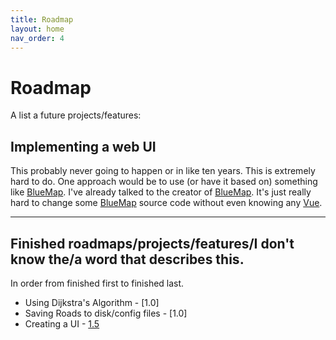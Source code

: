 ```yaml
---
title: Roadmap
layout: home
nav_order: 4
---
```


# Roadmap
A list a future projects/features:

## Implementing a web UI
This probably never going to happen or in like ten years. This is extremely hard to do. One approach would be to use (or have it based on) something like [BlueMap]. I've already talked to the creator of [BlueMap]. It's just really hard to change some [BlueMap] source code without even knowing any [Vue].

---

## Finished roadmaps/projects/features/I don't know the/a word that describes this.

In order from finished first to finished last.

- Using Dijkstra's Algorithm - [1.0]
- Saving Roads to disk/config files - [1.0]
- Creating a UI - [1.5]

[BlueMap]: https://bluemap.bluecolored.de/
[Vue]: https://vuejs.org/
[1.1]: https://github.com/Abelkrijgtalles/mojang-maps/releases/tag/v1.0
[1.5]: https://github.com/Abelkrijgtalles/mojang-maps/releases/tag/v1.5